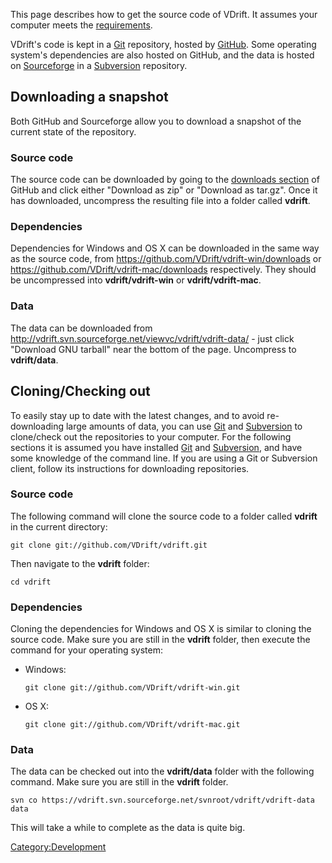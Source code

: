 This page describes how to get the source code of VDrift. It assumes your computer meets the [requirements](Requirements.md).

VDrift's code is kept in a [Git](http://git-scm.com/) repository, hosted by [GitHub](https://github.com/VDrift/vdrift). Some operating system's dependencies are also hosted on GitHub, and the data is hosted on [Sourceforge](https://vdrift.svn.sourceforge.net/svnroot/vdrift/vdrift-data) in a [Subversion](http://subversion.apache.org/) repository.

Downloading a snapshot
----------------------

Both GitHub and Sourceforge allow you to download a snapshot of the current state of the repository.

### Source code

The source code can be downloaded by going to the [downloads section](https://github.com/VDrift/vdrift/downloads) of GitHub and click either "Download as zip" or "Download as tar.gz". Once it has downloaded, uncompress the resulting file into a folder called **vdrift**.

### Dependencies

Dependencies for Windows and OS X can be downloaded in the same way as the source code, from <https://github.com/VDrift/vdrift-win/downloads> or <https://github.com/VDrift/vdrift-mac/downloads> respectively. They should be uncompressed into **vdrift/vdrift-win** or **vdrift/vdrift-mac**.

### Data

The data can be downloaded from <http://vdrift.svn.sourceforge.net/viewvc/vdrift/vdrift-data/> - just click "Download GNU tarball" near the bottom of the page. Uncompress to **vdrift/data**.

Cloning/Checking out
--------------------

To easily stay up to date with the latest changes, and to avoid re-downloading large amounts of data, you can use [Git](http://git-scm.com/) and [Subversion](http://subversion.apache.org/) to clone/check out the repositories to your computer. For the following sections it is assumed you have installed [Git](http://git-scm.com/) and [Subversion](http://subversion.apache.org/), and have some knowledge of the command line. If you are using a Git or Subversion client, follow its instructions for downloading repositories.

### Source code

The following command will clone the source code to a folder called **vdrift** in the current directory:

    git clone git://github.com/VDrift/vdrift.git

Then navigate to the **vdrift** folder:

    cd vdrift

### Dependencies

Cloning the dependencies for Windows and OS X is similar to cloning the source code. Make sure you are still in the **vdrift** folder, then execute the command for your operating system:

-   Windows:

        git clone git://github.com/VDrift/vdrift-win.git

-   OS X:

        git clone git://github.com/VDrift/vdrift-mac.git

### Data

The data can be checked out into the **vdrift/data** folder with the following command. Make sure you are still in the **vdrift** folder.

    svn co https://vdrift.svn.sourceforge.net/svnroot/vdrift/vdrift-data data

This will take a while to complete as the data is quite big.

<Category:Development>
